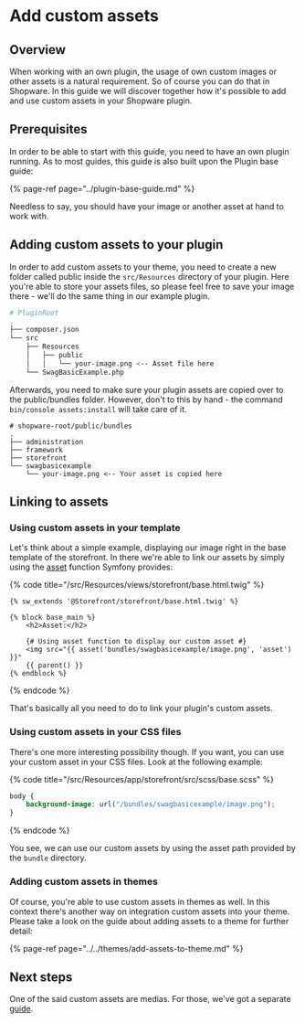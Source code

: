 # Add custom assets

## Overview

When working with an own plugin, the usage of own custom images or other assets is a natural requirement. So of course you can do that in Shopware. In this guide we will discover together how it's possible to add and use custom assets in your Shopware plugin.

## Prerequisites

In order to be able to start with this guide, you need to have an own plugin running. As to most guides, this guide is also built upon the Plugin base guide:

{% page-ref page="../plugin-base-guide.md" %}

Needless to say, you should have your image or another asset at hand to work with.

## Adding custom assets to your plugin

In order to add custom assets to your theme, you need to create a new folder called public inside the `src/Resources` directory of your plugin. Here you're able to store your assets files, so please feel free to save your image there - we'll do the same thing in our example plugin.

```bash
# PluginRoot
.
├── composer.json
└── src
    ├── Resources
    │   ├── public
    │   │   └── your-image.png <-- Asset file here
    └── SwagBasicExample.php
```

Afterwards, you need to make sure your plugin assets are copied over to the public/bundles folder. However, don't to this by hand - the command `bin/console assets:install` will take care of it.

```text
# shopware-root/public/bundles
.
├── administration
├── framework
├── storefront
└── swagbasicexample
    └── your-image.png <-- Your asset is copied here
```

## Linking to assets

### Using custom assets in your template

Let's think about a simple example, displaying our image right in the base template of the storefront. In there we're able to link our assets by simply using the [asset](https://symfony.com/doc/current/templates.html#linking-to-css-javascript-and-image-assets) function Symfony provides:

{% code title="<plugin root>/src/Resources/views/storefront/base.html.twig" %}
```text
{% sw_extends '@Storefront/storefront/base.html.twig' %}

{% block base_main %}
    <h2>Asset:</h2>

    {# Using asset function to display our custom asset #}
    <img src="{{ asset('bundles/swagbasicexample/image.png', 'asset') }}"
    {{ parent() }}
{% endblock %}
```
{% endcode %}

That's basically all you need to do to link your plugin's custom assets.

### Using custom assets in your CSS files

There's one more interesting possibility though. If you want, you can use your custom asset in your CSS files. Look at the following example:

{% code title="<plugin root>/src/Resources/app/storefront/src/scss/base.scss" %}
```css
body {
    background-image: url("/bundles/swagbasicexample/image.png");
}
```
{% endcode %}

You see, we can use our custom assets by using the asset path provided by the `bundle` directory.

### Adding custom assets in themes

Of course, you're able to use custom assets in themes as well. In this context there's another way on integration custom assets into your theme. Please take a look on the guide about adding assets to a theme for further detail:

{% page-ref page="../../themes/add-assets-to-theme.md" %}

## Next steps

One of the said custom assets are medias. For those, we've got a separate [guide](use-media-thumbnails.md).

